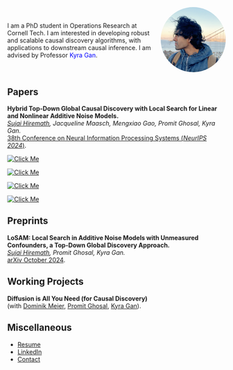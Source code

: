 
<meta name="google-site-verification" content="Wby9p_eTBuhZCnwZryTc8LsCvXkjgZVVj4wgx9D_e90" />

<div style="display: flex; align-items: center;">
  <div style="flex: 1;">
    I am a PhD student in Operations Research at Cornell Tech. I am interested in developing robust and scalable causal discovery algorithms, with applications to downstream causal inference. I am advised by Professor <a href="https://kyra-gan.github.io/" target="_blank" style="text-decoration: none; color: blue;">Kyra Gan</a>.
  </div>
  <div style="margin-left: 20px;">
    <img src="Hiremath, Sujai.png" alt="Your Name" style="width:150px; border-radius:50%;">
  </div>
</div>




## Papers
**Hybrid Top-Down Global Causal Discovery with Local Search for Linear and Nonlinear Additive Noise Models.**  
  *<span style="text-decoration: underline;">Sujai Hiremath</span>, Jacqueline Maasch, Mengxiao Gao, Promit Ghosal, Kyra Gan.*  
  [38th Conference on Neural Information Processing Systems (*NeurIPS 2024*)](https://openreview.net/pdf?id=xnmm1jThkv).



[![Click Me](https://img.shields.io/badge/Click%20Me-blue?style=for-the-badge)](https://example.com)

[![Click Me](https://img.shields.io/badge/Click%20Me-blue?style=flat)](https://example.com)

[![Click Me](https://img.shields.io/badge/Click%20Me-blue?style=flat-square)](https://example.com)


[![Click Me](https://img.shields.io/badge/Click%20Me-blue?style=plastic)](https://example.com)






## Preprints
**LoSAM: Local Search in Additive Noise Models with Unmeasured Confounders, a Top-Down Global Discovery Approach.**  
  *<span style="text-decoration: underline;">Sujai Hiremath</span>, Promit Ghosal, Kyra Gan.*  
  [arXiv October 2024](https://arxiv.org/abs/2410.11759).

## Working Projects
**Diffusion is All You Need (for Causal Discovery)**  
  (with [Dominik Meier](https://dominikmeier.io/), [Promit Ghosal](https://sites.google.com/view/promit-ghosal/home), [Kyra Gan](https://kyra-gan.github.io/)).

## Miscellaneous
- [Resume](Resume.pdf)
- [LinkedIn](https://www.linkedin.com/in/sujaihiremath/)
- [Contact](mailto:sh2583&#64;cornell&#46;edu)












